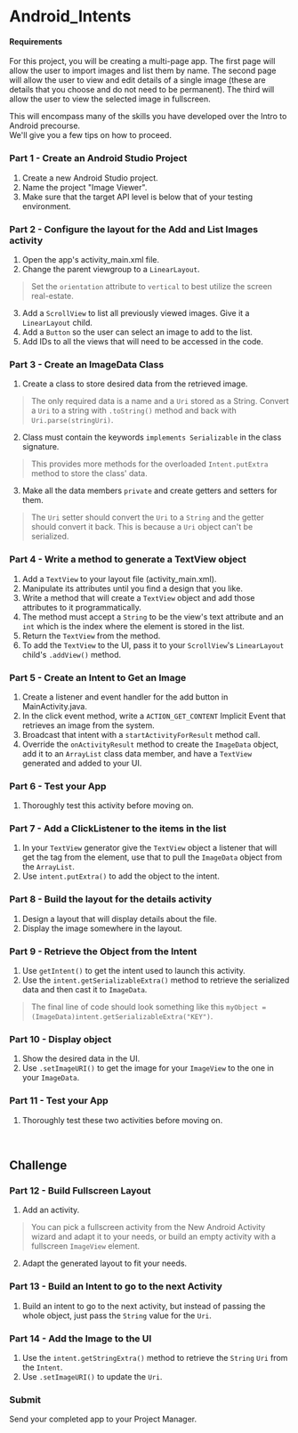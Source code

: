 # Android_Intents

#### Requirements
For this project, you will be creating a multi-page app. The first page will allow the user to import images and list them by name. The second page will allow the user to view and edit details of a single image (these are details that you choose and do not need to be permanent). The third will allow the user to view the selected image in fullscreen.  

This will encompass many of the skills you have developed over the Intro to Android precourse.  
We'll give you a few tips on how to proceed.
	  
### Part 1 - Create an Android Studio Project

1. Create a new Android Studio project.
2. Name the project "Image Viewer".
3. Make sure that the target API level is below that of your testing environment.

### Part 2 - Configure the layout for the Add and List Images activity

1. Open the app's activity_main.xml file.
2. Change the parent viewgroup to a `LinearLayout`.
> Set the `orientation` attribute to `vertical` to best utilize the screen real-estate.
3. Add a `ScrollView` to list all previously viewed images. Give it a `LinearLayout` child.
4. Add a `Button` so the user can select an image to add to the list.
5. Add IDs to all the views that will need to be accessed in the code.

### Part 3 - Create an ImageData Class

1. Create a class to store desired data from the retrieved image.
> The only required data is a name and a `Uri` stored as a String.
> Convert a `Uri` to a string with `.toString()` method and back with `Uri.parse(stringUri)`.  
2. Class must contain the keywords `implements Serializable` in the class signature.
> This provides more methods for the overloaded `Intent.putExtra` method to store the class' data.
3. Make all the data members `private` and create getters and setters for them.
> The `Uri` setter should convert the `Uri` to a `String` and the getter should convert it back.
> This is because a `Uri` object can't be serialized.

### Part 4 - Write a method to generate a TextView object

1. Add a `TextView` to your layout file (activity_main.xml).
2. Manipulate its attributes until you find a design that you like.
3. Write a method that will create a `TextView` object and add those attributes to it programmatically.
4. The method must accept a `String` to be the view's text attribute and an `int` which is the index where the element is stored in the list.
5. Return the `TextView` from the method.
6. To add the `TextView` to the UI, pass it to your `ScrollView`'s `LinearLayout` child's `.addView()` method.  

### Part 5 - Create an Intent to Get an Image

1. Create a listener and event handler for the add button in MainActivity.java.  
2. In the click event method, write a `ACTION_GET_CONTENT` Implicit Event that retrieves an image from the system.  
3. Broadcast that intent with a `startActivityForResult` method call.  
4. Override the `onActivityResult` method to create the `ImageData` object, add it to an `ArrayList` class data member, and have a `TextView` generated and added to your UI.  
      
### Part 6 - Test your App

1. Thoroughly test this activity before moving on.

### Part 7 - Add a ClickListener to the items in the list

1. In your `TextView` generator give the `TextView` object a listener that will get the tag from the element, use that to pull the `ImageData` object from the `ArrayList`.
2. Use `intent.putExtra()` to add the object to the intent.

### Part 8 - Build the layout for the details activity

1. Design a layout that will display details about the file.
2. Display the image somewhere in the layout.

### Part 9 - Retrieve the Object from the Intent

1. Use `getIntent()` to get the intent used to launch this activity.
2. Use the `intent.getSerializableExtra()` method to retrieve the serialized data and then cast it to `ImageData`.
> The final line of code should look something like this `myObject = (ImageData)intent.getSerializableExtra("KEY")`.

### Part 10 - Display object

1. Show the desired data in the UI.
2. Use `.setImageURI()` to get the image for your `ImageView` to the one in your `ImageData`.

### Part 11 - Test your App

1. Thoroughly test these two activities before moving on.  
  <br />
  
  
## Challenge
### Part 12 - Build Fullscreen Layout

1. Add an activity.
> You can pick a fullscreen activity from the New Android Activity wizard and adapt it to your needs, or build an empty activity with a fullscreen `ImageView` element.
2. Adapt the generated layout to fit your needs.

### Part 13 - Build an Intent to go to the next Activity

1. Build an intent to go to the next activity, but instead of passing the whole object, just pass the `String` value for the `Uri`.

### Part 14 - Add the Image to the UI

1. Use the `intent.getStringExtra()` method to retrieve the `String` `Uri` from the `Intent`.
2. Use `.setImageURI()` to update the `Uri`.
	  
### Submit
Send your completed app to your Project Manager.
